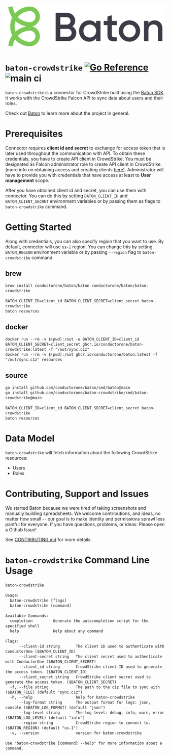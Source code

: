 ![Baton Logo](./docs/images/baton-logo.png)

# `baton-crowdstrike` [![Go Reference](https://pkg.go.dev/badge/github.com/conductorone/baton-crowdstrike.svg)](https://pkg.go.dev/github.com/conductorone/baton-crowdstrike) ![main ci](https://github.com/conductorone/baton-crowdstrike/actions/workflows/main.yaml/badge.svg)

`baton-crowdstrike` is a connector for CrowdStrike built using the [Baton SDK](https://github.com/conductorone/baton-sdk). It works with the CrowdStrike Falcon API to sync data about users and their roles.

Check out [Baton](https://github.com/conductorone/baton) to learn more about the project in general.

# Prerequisites

Connector requires **client id and secret** to exchange for access token that is later used throughout the communication with API. To obtain these credentials, you have to create API client in CrowdStrike. You must be designated as Falcon administrator role to create API client in CrowdStrike (more info on obtaining access and creating clients [here](https://www.crowdstrike.com/blog/tech-center/get-access-falcon-apis/)). Administrator will have to provide you with credentials that have access at least to **User management** scope. 

After you have obtained client id and secret, you can use them with connector. You can do this by setting `BATON_CLIENT_ID` and `BATON_CLIENT_SECRET` environment variables or by passing them as flags to `baton-crowdstrike` command.

# Getting Started

Along with credentials, you can also specify region that you want to use. By default, connector will use `us-1` region. You can change this by setting `BATON_REGION` environment variable or by passing `--region` flag to `baton-crowdstrike` command.

## brew

```
brew install conductorone/baton/baton conductorone/baton/baton-crowdstrike

BATON_CLIENT_ID=client_id BATON_CLIENT_SECRET=client_secret baton-crowdstrike
baton resources
```

## docker

```
docker run --rm -v $(pwd):/out -e BATON_CLIENT_ID=client_id BATON_CLIENT_SECRET=client_secret ghcr.io/conductorone/baton-crowdstrike:latest -f "/out/sync.c1z"
docker run --rm -v $(pwd):/out ghcr.io/conductorone/baton:latest -f "/out/sync.c1z" resources
```

## source

```
go install github.com/conductorone/baton/cmd/baton@main
go install github.com/conductorone/baton-crowdstrike/cmd/baton-crowdstrike@main

BATON_CLIENT_ID=client_id BATON_CLIENT_SECRET=client_secret baton-crowdstrike
baton resources
```

# Data Model

`baton-crowdstrike` will fetch information about the following CrowdStrike resources:

- Users
- Roles

# Contributing, Support and Issues

We started Baton because we were tired of taking screenshots and manually building spreadsheets. We welcome contributions, and ideas, no matter how small -- our goal is to make identity and permissions sprawl less painful for everyone. If you have questions, problems, or ideas: Please open a Github Issue!

See [CONTRIBUTING.md](https://github.com/ConductorOne/baton/blob/main/CONTRIBUTING.md) for more details.

# `baton-crowdstrike` Command Line Usage

```
baton-crowdstrike

Usage:
  baton-crowdstrike [flags]
  baton-crowdstrike [command]

Available Commands:
  completion         Generate the autocompletion script for the specified shell
  help               Help about any command

Flags:
      --client-id string       The client ID used to authenticate with ConductorOne ($BATON_CLIENT_ID)
      --client-secret string   The client secret used to authenticate with ConductorOne ($BATON_CLIENT_SECRET)
      --client_id string       CrowdStrike client ID used to generate the access token. ($BATON_CLIENT_ID)
      --client_secret string   CrowdStrike client secret used to generate the access token. ($BATON_CLIENT_SECRET)
  -f, --file string            The path to the c1z file to sync with ($BATON_FILE) (default "sync.c1z")
  -h, --help                   help for baton-crowdstrike
      --log-format string      The output format for logs: json, console ($BATON_LOG_FORMAT) (default "json")
      --log-level string       The log level: debug, info, warn, error ($BATON_LOG_LEVEL) (default "info")
      --region string          CrowdStrike region to connect to. ($BATON_REGION) (default "us-1")
  -v, --version                version for baton-crowdstrike

Use "baton-crowdstrike [command] --help" for more information about a command.

```
